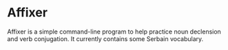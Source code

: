 # Affixer

Affixer is a simple command-line program to help practice noun declension and verb conjugation.
It currently contains some Serbain vocabulary.

